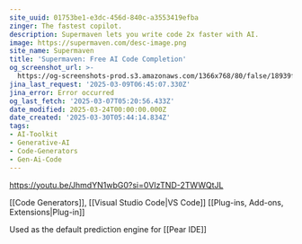 ```yaml
---
site_uuid: 01753be1-e3dc-456d-840c-a3553419efba
zinger: The fastest copilot.
description: Supermaven lets you write code 2x faster with AI.
image: https://supermaven.com/desc-image.png
site_name: Supermaven
title: 'Supermaven: Free AI Code Completion'
og_screenshot_url: >-
  https://og-screenshots-prod.s3.amazonaws.com/1366x768/80/false/18939fee98ccece950d17432e23e45a111aac81724518a46d1d6e2b5cb161f08.jpeg
jina_last_request: '2025-03-09T06:45:07.330Z'
jina_error: Error occurred
og_last_fetch: '2025-03-07T05:20:56.433Z'
date_modified: 2025-03-24T00:00:00.000Z
date_created: '2025-03-30T05:44:14.834Z'
tags:
- AI-Toolkit
- Generative-AI
- Code-Generators
- Gen-Ai-Code
---
```









https://youtu.be/JhmdYN1wbG0?si=0VIzTND-2TWWQtJL

[[Code Generators]], [[Visual Studio Code|VS Code]] [[Plug-ins,  Add-ons,  Extensions|Plug-in]]

Used as the default prediction engine for [[Pear IDE]]
